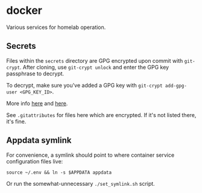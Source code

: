 # docker
Various services for homelab operation.

## Secrets
Files within the `secrets` directory are GPG encrypted upon commit with `git-crypt`.
After cloning, use `git-crypt unlock` and enter the GPG key passphrase to decrypt.

To decrypt, make sure you've added a GPG key with `git-crypt add-gpg-user <GPG_KEY_ID>`.

More info [here](https://www.guyrking.com/2018/09/22/encrypt-files-with-git-crypt.html) and
[here](https://dev.to/heroku/how-to-manage-your-secrets-with-git-crypt-56ih).

See `.gitattributes` for files here which are encrypted.  If it's not listed there,
it's fine.

## Appdata symlink
For convenience, a symlink should point to where container service configuration files live:

`source ~/.env && ln -s $APPDATA appdata`

Or run the somewhat-unnecessary `./set_symlink.sh` script.
